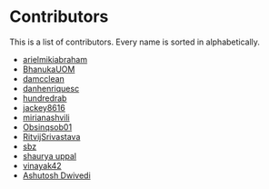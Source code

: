 # Contributors
This is a list of contributors.
Every name is sorted in alphabetically.

- [arielmikiabraham](https://github.com/arielmikiabraham)
- [BhanukaUOM](https://github.com/BhanukaUOM)
- [damcclean](https://github.com/damcclean)
- [danhenriquesc](https://github.com/danhenriquesc)
- [hundredrab](https://github.com/hundredrab)
- [jackey8616](https://github.com/jackey8616)
- [mirianashvili](https://github.com/mirianashvili)
- [Obsinqsob01](https://github.com/Obsinqsob01)
- [RitvijSrivastava](https://github.com/RitvijSrivastava) 
- [sbz](https://github.com/sbz)
- [shaurya uppal](https://github.com/shauryauppal)
- [vinayak42](https://github.com/vinayak42)
- [Ashutosh Dwivedi](https://github.com/kindacoder)

